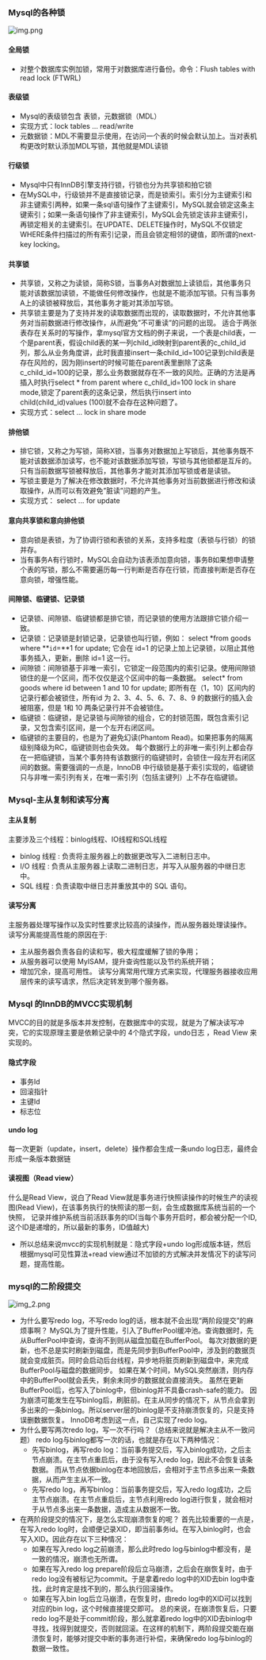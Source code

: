 ### Mysql的各种锁
![img.png](img.png)
#### 全局锁
- 对整个数据库实例加锁，常用于对数据库进行备份。命令：Flush tables with read lock (FTWRL)
#### 表级锁
- Mysql的表级锁包含 表锁，元数据锁（MDL）
- 实现方式：lock tables ... read/write
- 元数据锁：MDL不需要显示使用，在访问一个表的时候会默认加上。当对表机构更改时默认添加MDL写锁，其他就是MDL读锁
#### 行级锁
- Mysql中只有InnDB引擎支持行锁，行锁也分为共享锁和拍它锁
- 在MySQL中，行级锁并不是直接锁记录，而是锁索引。索引分为主键索引和非主键索引两种，如果一条sql语句操作了主键索引，MySQL就会锁定这条主键索引；如果一条语句操作了非主键索引，MySQL会先锁定该非主键索引，再锁定相关的主键索引。在UPDATE、DELETE操作时，MySQL不仅锁定WHERE条件扫描过的所有索引记录，而且会锁定相邻的键值，即所谓的next-key locking。
#### 共享锁
- 共享锁，又称之为读锁，简称S锁，当事务A对数据加上读锁后，其他事务只能对该数据加读锁，不能做任何修改操作，也就是不能添加写锁。只有当事务A上的读锁被释放后，其他事务才能对其添加写锁。
- 共享锁主要是为了支持并发的读取数据而出现的，读取数据时，不允许其他事务对当前数据进行修改操作，从而避免”不可重读”的问题的出现。
  适合于两张表存在关系时的写操作，拿mysql官方文档的例子来说，一个表是child表，一个是parent表，假设child表的某一列child_id映射到parent表的c_child_id列，那么从业务角度讲，此时我直接insert一条child_id=100记录到child表是存在风险的，因为刚insert的时候可能在parent表里删除了这条c_child_id=100的记录，那么业务数据就存在不一致的风险。正确的方法是再插入时执行select * from parent where c_child_id=100 lock in share mode,锁定了parent表的这条记录，然后执行insert into child(child_id)values (100)就不会存在这种问题了。
- 实现方式：select ... lock in share mode
#### 排他锁
- 排它锁，又称之为写锁，简称X锁，当事务对数据加上写锁后，其他事务既不能对该数据添加读写，也不能对该数据添加写锁，写锁与其他锁都是互斥的。只有当前数据写锁被释放后，其他事务才能对其添加写锁或者是读锁。
- 写锁主要是为了解决在修改数据时，不允许其他事务对当前数据进行修改和读取操作，从而可以有效避免”脏读”问题的产生。
- 实现方式： select ... for update
#### 意向共享锁和意向排他锁
- 意向锁是表锁，为了协调行锁和表锁的关系，支持多粒度（表锁与行锁）的锁并存。
- 当有事务A有行锁时，MySQL会自动为该表添加意向锁，事务B如果想申请整个表的写锁，那么不需要遍历每一行判断是否存在行锁，而直接判断是否存在意向锁，增强性能。
#### 间隙锁、临键锁、记录锁
- 记录锁、间隙锁、临键锁都是排它锁，而记录锁的使用方法跟排它锁介绍一致。
- 记录锁：记录锁是封锁记录，记录锁也叫行锁，例如：
select *from goods where **`id`=**1 for update;
它会在 id=1 的记录上加上记录锁，以阻止其他事务插入，更新，删除 id=1 这一行。
- 间隙锁：间隙锁基于非唯一索引，它锁定一段范围内的索引记录。使用间隙锁锁住的是一个区间，而不仅仅是这个区间中的每一条数据。
  select* from goods where id between 1 and 10 for update;
  即所有在（1，10）区间内的记录行都会被锁住，所有id 为 2、3、4、5、6、7、8、9 的数据行的插入会被阻塞，但是 1和 10 两条记录行并不会被锁住。
- 临键锁：临键锁，是记录锁与间隙锁的组合，它的封锁范围，既包含索引记录，又包含索引区间，是一个左开右闭区间。
- 临键锁的主要目的，也是为了避免幻读(Phantom Read)。如果把事务的隔离级别降级为RC，临键锁则也会失效。
  每个数据行上的非唯一索引列上都会存在一把临键锁，当某个事务持有该数据行的临键锁时，会锁住一段左开右闭区间的数据。需要强调的一点是，InnoDB 中行级锁是基于索引实现的，临键锁只与非唯一索引列有关，在唯一索引列（包括主键列）上不存在临键锁。

### Mysql-主从复制和读写分离
#### 主从复制
主要涉及三个线程：binlog线程、IO线程和SQL线程
- binlog 线程 : 负责将主服务器上的数据更改写入二进制日志中。
- I/O 线程 : 负责从主服务器上读取二进制日志，并写入从服务器的中继日志中。
- SQL 线程 : 负责读取中继日志并重放其中的 SQL 语句。
#### 读写分离
主服务器处理写操作以及实时性要求比较高的读操作，而从服务器处理读操作。
读写分离能提高性能的原因在于:
- 主从服务器负责各自的读和写，极大程度缓解了锁的争用；
- 从服务器可以使用 MyISAM，提升查询性能以及节约系统开销；
- 增加冗余，提高可用性。
    读写分离常用代理方式来实现，代理服务器接收应用层传来的读写请求，然后决定转发到哪个服务器。

### Mysql 的InnDB的MVCC实现机制
MVCC的目的就是多版本并发控制，在数据库中的实现，就是为了解决读写冲突，它的实现原理主要是依赖记录中的 4个隐式字段，undo日志 ，Read View 来实现的。
#### 隐式字段
- 事务Id
- 回滚指针
- 主键Id
- 标志位
#### undo log
每一次更新（update，insert，delete）操作都会生成一条undo log日志，最终会形成一条版本数据链
#### 读视图（Read view）
什么是Read View，说白了Read View就是事务进行快照读操作的时候生产的读视图(Read View)，在该事务执行的快照读的那一刻，会生成数据库系统当前的一个快照，
记录并维护系统当前活跃事务的ID(当每个事务开启时，都会被分配一个ID, 这个ID是递增的，所以最新的事务，ID值越大)

- 所以总结来说mvcc的实现机制就是：隐式字段+undo log形成版本链，然后根据mysql可见性算法+read view通过不加锁的方式解决并发情况下的读写问题，提高性能。

### mysql的二阶段提交
![img_2.png](img_2.png)
- 为什么要写redo log，不写redo log的话，根本就不会出现“两阶段提交”的麻烦事啊？
  MySQL为了提升性能，引入了BufferPool缓冲池。查询数据时，先从BufferPool中查询，查询不到则从磁盘加载在BufferPool。 
每次对数据的更新，也不总是实时刷新到磁盘，而是先同步到BufferPool中，涉及到的数据页就会变成脏页。同时会启动后台线程，异步地将脏页刷新到磁盘中，来完成BufferPool与磁盘的数据同步。
如果在某个时间，MySQL突然崩溃，则内存中的BufferPool就会丢失，剩余未同步的数据就会直接消失。 虽然在更新BufferPool后，也写入了binlog中，但binlog并不具备crash-safe的能力。
因为崩溃可能发生在写binlog后，刷脏前。在主从同步的情况下，从节点会拿到多出来的一条binlog。所以server层的binlog是不支持崩溃恢复的，只是支持误删数据恢复。
InnoDB考虑到这一点，自己实现了redo log。
- 为什么要写两次redo log，写一次不行吗？（总结来说就是解决主从不一致问题）
  redo log与binlog都写一次的话，也就是存在以下两种情况：
  - 先写binlog，再写redo log：当前事务提交后，写入binlog成功，之后主节点崩溃。在主节点重启后，由于没有写入redo log，因此不会恢复该条数据。
  而从节点依据binlog在本地回放后，会相对于主节点多出来一条数据，从而产生主从不一致。
  - 先写redo log，再写binlog：当前事务提交后，写入redo log成功，之后主节点崩溃。在主节点重启后，主节点利用redo log进行恢复，就会相对于从节点多出来一条数据，造成主从数据不一致。
- 在两阶段提交的情况下，是怎么实现崩溃恢复的呢？
首先比较重要的一点是，在写入redo log时，会顺便记录XID，即当前事务id。在写入binlog时，也会写入XID。因此存在以下三种情况：
  - 如果在写入redo log之前崩溃，那么此时redo log与binlog中都没有，是一致的情况，崩溃也无所谓。
  - 如果在写入redo log prepare阶段后立马崩溃，之后会在崩恢复时，由于redo log没有被标记为commit。于是拿着redo log中的XID去bin log中查找，此时肯定是找不到的，那么执行回滚操作。
  - 如果在写入bin log后立马崩溃，在恢复时，由redo log中的XID可以找到对应的bin log，这个时候直接提交即可。
总的来说，在崩溃恢复后，只要redo log不是处于commit阶段，那么就拿着redo log中的XID去binlog中寻找，找得到就提交，否则就回滚。在这样的机制下，两阶段提交能在崩溃恢复时，能够对提交中断的事务进行补偿，来确保redo log与binlog的数据一致性。
